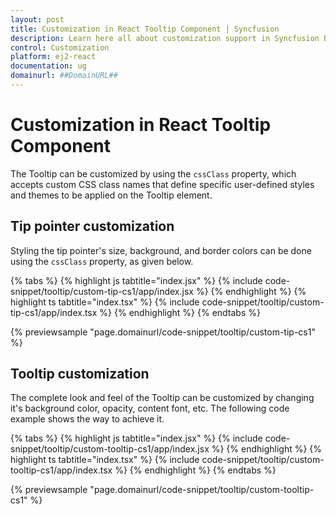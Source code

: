 ```yaml
---
layout: post
title: Customization in React Tooltip Component | Syncfusion
description: Learn here all about customization support in Syncfusion Essential React Tooltip component, it's elements and more.
control: Customization 
platform: ej2-react
documentation: ug
domainurl: ##DomainURL##
---
```


# Customization in React Tooltip Component

The Tooltip can be customized by using the `cssClass` property, which accepts custom CSS class names that define specific user-defined styles and themes to be applied on the Tooltip element.

## Tip pointer customization

Styling the tip pointer's size, background, and border colors can be done using the `cssClass` property, as given below.

{% tabs %}
{% highlight js tabtitle="index.jsx" %}
{% include code-snippet/tooltip/custom-tip-cs1/app/index.jsx %}
{% endhighlight %}
{% highlight ts tabtitle="index.tsx" %}
{% include code-snippet/tooltip/custom-tip-cs1/app/index.tsx %}
{% endhighlight %}
{% endtabs %}

 {% previewsample "page.domainurl/code-snippet/tooltip/custom-tip-cs1" %}

## Tooltip customization

The complete look and feel of the Tooltip can be customized by changing it's background color, opacity, content font, etc. The following code example shows the way to achieve it.

{% tabs %}
{% highlight js tabtitle="index.jsx" %}
{% include code-snippet/tooltip/custom-tooltip-cs1/app/index.jsx %}
{% endhighlight %}
{% highlight ts tabtitle="index.tsx" %}
{% include code-snippet/tooltip/custom-tooltip-cs1/app/index.tsx %}
{% endhighlight %}
{% endtabs %}

 {% previewsample "page.domainurl/code-snippet/tooltip/custom-tooltip-cs1" %}
